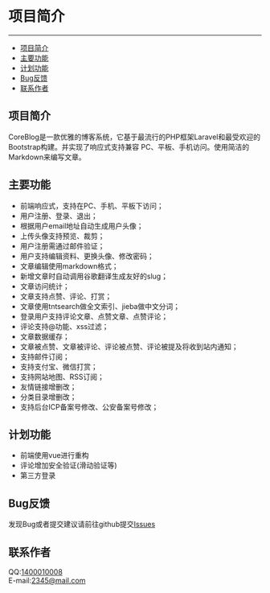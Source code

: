 # 项目简介

---

- [项目简介](#section-1)
- [主要功能](#section-2)
- [计划功能](#section-3)
- [Bug反馈](#section-4)
- [联系作者](#section-5)

<a name="section-1"></a>
## 项目简介
CoreBlog是一款优雅的博客系统，它基于最流行的PHP框架Laravel和最受欢迎的Bootstrap构建。并实现了响应式支持兼容 PC、平板、手机访问。使用简洁的Markdown来编写文章。

<a name="section-2"></a>
## 主要功能
* 前端响应式，支持在PC、手机、平板下访问；
* 用户注册、登录、退出；
* 根据用户email地址自动生成用户头像；
* 上传头像支持预览、裁剪；
* 用户注册需通过邮件验证；
* 用户支持编辑资料、更换头像、修改密码；
* 文章编辑使用markdown格式；
* 新增文章时自动调用谷歌翻译生成友好的slug；
* 文章访问统计；
* 文章支持点赞、评论、打赏；
* 文章使用tntsearch做全文索引、jieba做中文分词；
* 登录用户支持评论文章、点赞文章、点赞评论；
* 评论支持@功能、xss过滤；
* 文章数据缓存；
* 文章被点赞、文章被评论、评论被点赞、评论被提及将收到站内通知；
* 支持邮件订阅；
* 支持支付宝、微信打赏；
* 支持网站地图、RSS订阅；
* 友情链接增删改；
* 分类目录增删改；
* 支持后台ICP备案号修改、公安备案号修改；

<a name="section-3"></a>
## 计划功能
* 前端使用vue进行重构
* 评论增加安全验证(滑动验证等)
* 第三方登录

<a name="section-4"></a>
## Bug反馈
发现Bug或者提交建议请前往github提交[Issues](https://github.com/inbjo/CoreBlog/issues)

<a name="section-5"></a>
## 联系作者
QQ:[1400010008](http://sighttp.qq.com/authd?IDKEY=d256d257587618f3fdbce5397975b5bda9533b5814bc043e)  
E-mail:[2345@mail.com](mailto:2345@mail.com)


